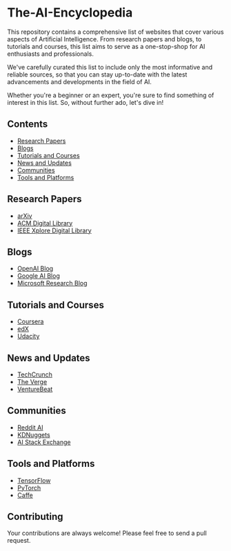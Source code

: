 # The-AI-Encyclopedia

This repository contains a comprehensive list of websites that cover various aspects of Artificial Intelligence. From research papers and blogs, to tutorials and courses, this list aims to serve as a one-stop-shop for AI enthusiasts and professionals.

We've carefully curated this list to include only the most informative and reliable sources, so that you can stay up-to-date with the latest advancements and developments in the field of AI.

Whether you're a beginner or an expert, you're sure to find something of interest in this list. So, without further ado, let's dive in!

## Contents
- [Research Papers](#research-papers)
- [Blogs](#blogs)
- [Tutorials and Courses](#tutorials-and-courses)
- [News and Updates](#news-and-updates)
- [Communities](#communities)
- [Tools and Platforms](#tools-and-platforms)

## Research Papers
- [arXiv](https://arxiv.org/)
- [ACM Digital Library](https://dl.acm.org/)
- [IEEE Xplore Digital Library](https://ieeexplore.ieee.org/Xplore/home.jsp)

## Blogs
- [OpenAI Blog](https://openai.com/blog/)
- [Google AI Blog](https://ai.googleblog.com/)
- [Microsoft Research Blog](https://www.microsoft.com/en-us/research/blog/)

## Tutorials and Courses
- [Coursera](https://www.coursera.org/)
- [edX](https://www.edx.org/)
- [Udacity](https://www.udacity.com/)

## News and Updates
- [TechCrunch](https://techcrunch.com/)
- [The Verge](https://www.theverge.com/)
- [VentureBeat](https://venturebeat.com/)

## Communities
- [Reddit AI](https://www.reddit.com/r/Artificial/)
- [KDNuggets](https://www.kdnuggets.com/)
- [AI Stack Exchange](https://ai.stackexchange.com/)

## Tools and Platforms
- [TensorFlow](https://www.tensorflow.org/)
- [PyTorch](https://pytorch.org/)
- [Caffe](http://caffe.berkeleyvision.org/)

## Contributing
Your contributions are always welcome! Please feel free to send a pull request.
